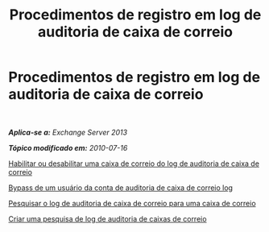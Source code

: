 ﻿---
title: 'Procedimentos de registro em log de auditoria de caixa de correio'
TOCTitle: Procedimentos de registro em log de auditoria de caixa de correio
ms:assetid: dfc40110-f9e8-4737-a3b0-a56176daeec1
ms:mtpsurl: https://technet.microsoft.com/pt-br/library/Ff461939(v=EXCHG.150)
ms:contentKeyID: 50486807
ms.date: 05/22/2018
mtps_version: v=EXCHG.150
ms.translationtype: MT
---

# Procedimentos de registro em log de auditoria de caixa de correio

 

_**Aplica-se a:** Exchange Server 2013_

_**Tópico modificado em:** 2010-07-16_

[Habilitar ou desabilitar uma caixa de correio do log de auditoria de caixa de correio](enable-or-disable-mailbox-audit-logging-for-a-mailbox-exchange-2013-help.md)

[Bypass de um usuário da conta de auditoria de caixa de correio log](bypass-a-user-account-from-mailbox-audit-logging-exchange-2013-help.md)

[Pesquisar o log de auditoria de caixa de correio para uma caixa de correio](search-the-mailbox-audit-log-for-a-mailbox-exchange-2013-help.md)

[Criar uma pesquisa de log de auditoria de caixas de correio](create-a-mailbox-audit-log-search-exchange-2013-help.md)

